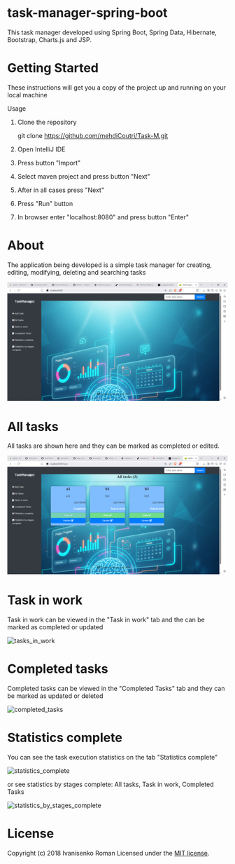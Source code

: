 # task-manager-spring-boot
This task manager developed using Spring Boot, Spring Data, Hibernate, Bootstrap, Charts.js and JSP.

# Getting Started
These instructions will get you a copy of the project up and running on your local machine

Usage
1. Clone the repository

   git clone https://github.com/mehdiCoutri/Task-M.git

2. Open IntelliJ IDE 

3. Press button "Import"

4. Select maven project and press button "Next"

5. After in all cases press "Next"

6. Press "Run" button 

7. In browser enter "localhost:8080" and press button "Enter"

# About

The application being developed is a simple task manager for creating, editing, modifying, deleting and searching tasks

![main_page](https://raw.githubusercontent.com/mehdiCoutri/Task-M/main/media/home.PNG)


# All tasks

All tasks are shown here and they can be marked as completed or edited.

![all_tasks](https://raw.githubusercontent.com/mehdiCoutri/Task-M/main/media/allt.PNG)


# Task in work

Task in work can be viewed in the "Task in work" tab and the can be marked as completed or updated

![tasks_in_work](https://user-images.githubusercontent.com/12431839/48678586-53e5f000-eb96-11e8-94b2-376a0dcabaa5.png)


# Completed tasks

Completed tasks can be viewed in the "Completed Tasks" tab and they can be marked as updated or deleted

![completed_tasks](https://user-images.githubusercontent.com/12431839/48678475-f4d3ab80-eb94-11e8-9f7d-7e9475162c1a.png)


# Statistics complete

You can see the task execution statistics on the tab "Statistics complete"

![statistics_complete](https://user-images.githubusercontent.com/12431839/48678476-f8673280-eb94-11e8-86ec-ac6e49c9942d.png)

or see statistics by stages complete: All tasks, Task in work, Completed Tasks

![statistics_by_stages_complete](https://user-images.githubusercontent.com/12431839/48678477-fbfab980-eb94-11e8-84a3-9d1fae4f7e58.png)


# License

Copyright (c) 2018 Ivanisenko Roman Licensed under the [MIT license](LICENSE).
